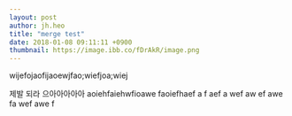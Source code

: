```yaml
---
layout: post
author: jh.heo
title: "merge test"
date: 2018-01-08 09:11:11 +0900
thumbnail: https://image.ibb.co/fDrAkR/image.png
---
```

wijefojaofijaoewjfao;wiefjoa;wiej

제발 되라 으아아아아아
aoiehfaiehwfioawe
faoiefhaef
a
f
aef
a
wef
aw
ef
awe
fa
wef
awe
f

